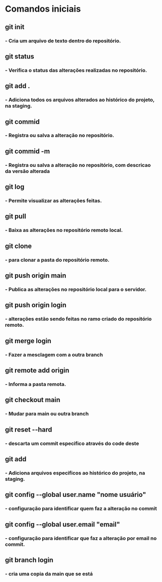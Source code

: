 # Comandos iniciais

## git init
  ### - Cria um arquivo de texto dentro do repositório.
  
## git status
  ### - Verifica o status das alterações realizadas no repositório.
  
  ## git add .
  ### - Adiciona todos os arquivos alterados ao histórico do projeto, na staging.
  
  ## git commid 
  ### - Registra ou salva a alteração no repositório.
  
  ## git commid -m
  ### - Registra ou salva a alteração no repositório, com descricao da versão alterada
  
  ## git log
  ### - Permite visualizar as alterações feitas.
  
  ## git pull
  ### - Baixa as alterações no repositório remoto local.
  
  ## git clone
  ### - para clonar a pasta do repositório remoto.
  
  ## git push origin main
  ### - Publica as alterações no repositório local para o servidor.
  
  ## git push origin login
  ### - alterações estão sendo feitas no ramo criado do repositório remoto.
  
  ## git merge login
  ### - Fazer a mesclagem com a outra branch
  
  ## git remote add origin
  ### - Informa a pasta remota.
  
   ## git checkout main
  ### - Mudar para main ou outra branch
  
   ## git reset --hard
  ### - descarta um commit especifico através do code deste
  
   ## git add
  ### - Adiciona arquivos especificos ao histórico do projeto, na staging.
  
   ## git config --global user.name "nome usuário"
  ### - configuração para identificar quem faz a alteração no commit
  
   ## git config --global user.email "email"
  ### - configuração para identificar que faz a alteração por email no commit.
  
   ## git branch login
  ### - cria uma copia da main que se está
  
  
  
